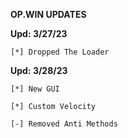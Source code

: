 **OP.WIN UPDATES**

**Upd: 3/27/23** 

`[*] Dropped The Loader`

**Upd: 3/28/23** 

`[*] New GUI`

`[*] Custom Velocity`

`[-] Removed Anti Methods`
